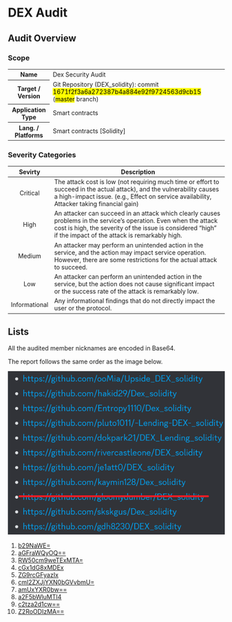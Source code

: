 # DEX Audit

## Audit Overview

### Scope

<table>
  <tr>
    <th>Name</th>
    <td>Dex Security Audit</td>
  </tr>
  <tr>
    <th>Target / Version</th>
    <td>Git Repository (DEX_solidity): commit <mark>1671f2f3a6a272387b4a884e92f9724563d9cb15</mark> (<mark>master</mark> branch)</td>
  </tr>
  <tr>
    <th>Application Type</th>
    <td>Smart contracts</td>
  </tr>
  <tr>
    <th>Lang. / Platforms</th>
    <td>Smart contracts [Solidity]</td>
  </tr>
</table>

### Severity Categories

|Sevirty|Description|
|:---:|-------|
|Critical|The attack cost is low (not requiring much time or effort to succeed in the actual attack), and the vulnerability causes a high-impact issue. (e.g., Effect on service availability, Attacker taking financial gain)|
|High|An attacker can succeed in an attack which clearly causes problems in the service’s operation. Even when the attack cost is high, the severity of the issue is considered “high” if the impact of the attack is remarkably high.|
|Medium|An attacker may perform an unintended action in the service, and the action may impact service operation. However, there are some restrictions for the actual attack to succeed.|
|Low|An attacker can perform an unintended action in the service, but the action does not cause significant impact or the success rate of the attack is remarkably low.|
|Informational|Any informational findings that do not directly impact the user or the protocol.|

## Lists

All the audited member nicknames are encoded in Base64.

The report follows the same order as the image below.

![list](./audits/img/list.png)

1. [b29NaWE=](./audits/01%20-%20b29NaWE=.md)
2. [aGFraWQyOQ==](./audits/02%20-%20aGFraWQyOQ==.md)
3. [RW50cm9weTExMTA=](./audits/03%20-%20RW50cm9weTExMTA=.md)
4. [cGx1dG8xMDEx](./audits/04%20-%20cGx1dG8xMDEx.md)
5. [ZG9rcGFyazIx](./audits/05%20-%20ZG9rcGFyazIx.md)
6. [cml2ZXJjYXN0bGVvbmU=](./audits/06%20-%20cml2ZXJjYXN0bGVvbmU=.md)
7. [amUxYXR0bw==](./audits/07%20-%20amUxYXR0bw==.md)
8. [a2F5bWluMTI4](./audits/08%20-%20a2F5bWluMTI4.md)
9. [c2tza2d1cw==](./audits/09%20-%20c2tza2d1cw==.md)
10. [Z2RoODIzMA==](./audits/10%20-%20Z2RoODIzMA==.md)